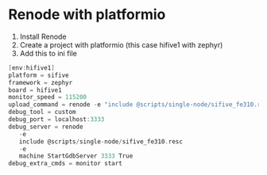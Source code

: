 # Renode with platformio
1. Install Renode
2. Create a project with platformio (this case hifive1 with zephyr)
3. Add this to ini file
``` c
[env:hifive1]
platform = sifive
framework = zephyr
board = hifive1
monitor_speed = 115200
upload_command = renode -e "include @scripts/single-node/sifive_fe310.resc" -e "machine StartGdbServer 3333 True" -e "sysbus LoadELF @$SOURCE" -e "start"
debug_tool = custom
debug_port = localhost:3333
debug_server = renode
   -e
   include @scripts/single-node/sifive_fe310.resc
   -e
   machine StartGdbServer 3333 True
debug_extra_cmds = monitor start
```
